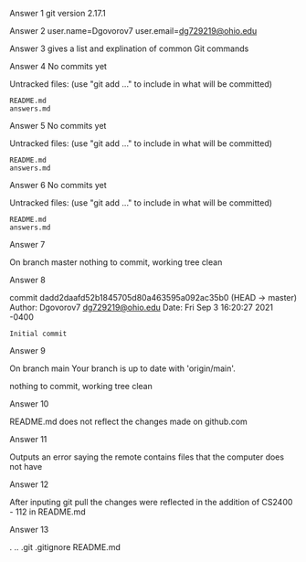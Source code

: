 Answer 1
git version 2.17.1

Answer 2
user.name=Dgovorov7
	   user.email=dg729219@ohio.edu

Answer 3
gives a list and explination of common Git commands

Answer 4
No commits yet

Untracked files:
  (use "git add <file>..." to include in what will be committed)

	README.md
	answers.md



Answer 5
No commits yet

Untracked files:
  (use "git add <file>..." to include in what will be committed)

	README.md
	answers.md



Answer 6
No commits yet

Untracked files:
  (use "git add <file>..." to include in what will be committed)

	README.md
	answers.md


Answer 7 

On branch master
nothing to commit, working tree clean

Answer 8

commit dadd2daafd52b1845705d80a463595a092ac35b0 (HEAD -> master)
Author: Dgovorov7 <dg729219@ohio.edu>
Date:   Fri Sep 3 16:20:27 2021 -0400

    Initial commit


Answer 9

On branch main
Your branch is up to date with 'origin/main'.

nothing to commit, working tree clean


Answer 10

README.md does not reflect the changes made on github.com

Answer 11

Outputs an error saying the remote contains files that the computer does not have

Answer 12

After inputing git pull the changes were reflected in the addition of CS2400 - 112 in README.md

Answer 13

.  ..  .git  .gitignore  README.md



























